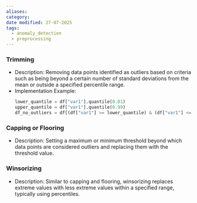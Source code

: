 ```yaml
---
aliases: 
category: 
date modified: 27-07-2025
tags:
  - anomaly_detection
  - preprocessing
---
```

### Trimming

- Description: Removing data points identified as outliers based on criteria such as being beyond a certain number of standard deviations from the mean or outside a specified percentile range.
- Implementation Example:
  ```python
  lower_quantile = df["var1"].quantile(0.01)
  upper_quantile = df["var1"].quantile(0.99)
  df_no_outliers = df[(df["var1"] >= lower_quantile) & (df["var1"] <= upper_quantile)]
  ```

### Capping or Flooring

- Description: Setting a maximum or minimum threshold beyond which data points are considered outliers and replacing them with the threshold value.

### Winsorizing 

- Description: Similar to capping and flooring, winsorizing replaces extreme values with less extreme values within a specified range, typically using percentiles.